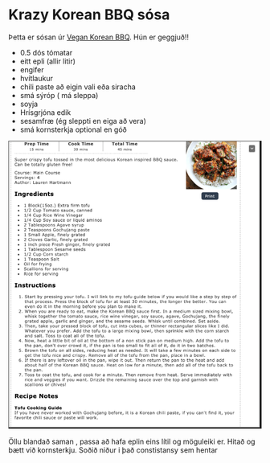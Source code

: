 
# Krazy Korean BBQ sósa

Þetta er sósan úr [Vegan Korean BBQ](vegan_korean_bbq.md). Hún er geggjuð!!

- 0.5 dós tómatar
- eitt epli (allir litir)
- engifer
- hvítlaukur
- chili paste að eigin vali eða siracha
- smá sýróp ( má sleppa)
- soyja
- Hrísgrjóna edik
- sesamfræ (ég sleppti en eiga að vera)
- smá kornsterkja optional en góð

 ![BBQ](bbq.png)

Öllu blandað saman , passa að hafa eplin eins lítil og möguleiki er. Hitað og bætt við kornsterkju. Soðið niður i það constistansy sem hentar

